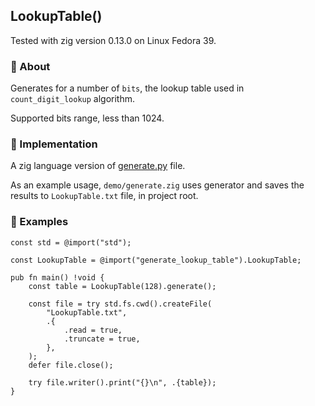 <!--
:===============================================================================
: MIT License
:
: Copyright (c) 2024 7r35c0
:
: Permission is hereby granted, free of charge, to any person obtaining a copy
: of this software and associated documentation files (the "Software"), to deal
: in the Software without restriction, including without limitation the rights
: to use, copy, modify, merge, publish, distribute, sublicense, and/or sell
: copies of the Software, and to permit persons to whom the Software is
: furnished to do so, subject to the following conditions:
:
: The above copyright notice and this permission notice shall be included in all
: copies or substantial portions of the Software.
:
: THE SOFTWARE IS PROVIDED "AS IS", WITHOUT WARRANTY OF ANY KIND, EXPRESS OR
: IMPLIED, INCLUDING BUT NOT LIMITED TO THE WARRANTIES OF MERCHANTABILITY,
: FITNESS FOR A PARTICULAR PURPOSE AND NONINFRINGEMENT. IN NO EVENT SHALL THE
: AUTHORS OR COPYRIGHT HOLDERS BE LIABLE FOR ANY CLAIM, DAMAGES OR OTHER
: LIABILITY, WHETHER IN AN ACTION OF CONTRACT, TORT OR OTHERWISE, ARISING FROM,
: OUT OF OR IN CONNECTION WITH THE SOFTWARE OR THE USE OR OTHER DEALINGS IN THE
: SOFTWARE.
:===============================================================================
 -->

## LookupTable()

Tested with zig version 0.13.0 on Linux Fedora 39.

### 📌 About

Generates for a number of `bits`, the lookup table used in `count_digit_lookup` algorithm.

Supported bits range, less than 1024.

### 📌 Implementation

A zig language version of [generate.py](https://github.com/lemire/Code-used-on-Daniel-Lemire-s-blog/blob/master/2021/06/03/generate.py) file.

As an example usage, `demo/generate.zig` uses generator and saves the results
to `LookupTable.txt` file, in project root.

### 📌 Examples

```zig
const std = @import("std");

const LookupTable = @import("generate_lookup_table").LookupTable;

pub fn main() !void {
    const table = LookupTable(128).generate();

    const file = try std.fs.cwd().createFile(
        "LookupTable.txt",
        .{
            .read = true,
            .truncate = true,
        },
    );
    defer file.close();

    try file.writer().print("{}\n", .{table});
}
```

